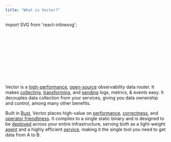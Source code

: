 ```yaml
---
title: "What is Vector?"
---
```


import SVG from 'react-inlinesvg';

<SVG src="/img/components.svg" />

Vector is a [high-performance][pages.index#performance], [open-source][urls.vector_repo]
observability data router. It makes [collecting][docs.sources],
[transforming][docs.transforms], and [sending][docs.sinks] logs, metrics, &
events easy. It decouples data collection from your services, giving you data
ownership and control, among many other benefits.

Built in [Rust][urls.rust], Vector places high-value on
[performance][pages.index#performance], [correctness][pages.index#correctness], and [operator
friendliness][docs.administration]. It compiles to a single static binary and is
designed to be [deployed][docs.deployment] across your entire infrastructure,
serving both as a light-weight [agent][docs.roles.agent] and a highly efficient
[service][docs.roles.service], making it the single tool you need to get data
from A to B.


[docs.administration]: /docs/administration/
[docs.deployment]: /docs/setup/deployment/
[docs.roles.agent]: /docs/setup/deployment/roles/agent/
[docs.roles.service]: /docs/setup/deployment/roles/service/
[docs.sinks]: /docs/reference/sinks/
[docs.sources]: /docs/reference/sources/
[docs.transforms]: /docs/reference/transforms/
[pages.index#correctness]: /#correctness
[pages.index#performance]: /#performance
[urls.rust]: https://www.rust-lang.org/
[urls.vector_repo]: https://github.com/timberio/vector
